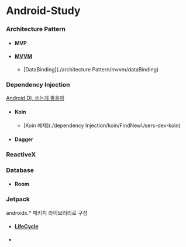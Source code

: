 # Android-Study

### Architecture Pattern

+ #### MVP

+ #### [MVVM](<https://github.com/nwar-Jeon/Android-Study/blob/master/architecture%20Pattern/mvvm/MVVM%20(Model-View-ViewModel).md>)

  + [DataBinding](./architecture Pattern/mvvm/dataBinding)
  
  

### Dependency Injection

[Android DI, 쓰는게 좋을까](<https://d2.naver.com/helloworld/342818>)

+ #### Koin

  + [Koin 예제](./dependency Injection/koin/FindNewUsers-dev-koin)

+ #### Dagger

### ReactiveX



### Database

+ #### Room



### Jetpack

androidx.* 패키지 라이브러리로 구성

+ #### [LifeCycle](./jetpack/Lifecycle)

+ 